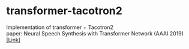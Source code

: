 # transformer-tacotron2
Implementation of transformer + Tacotron2 \
paper: Neural Speech Synthesis with Transformer Network (AAAI 2019) [[Link]](https://aaai.org/ojs/index.php/AAAI/article/view/4642, "paper link")
